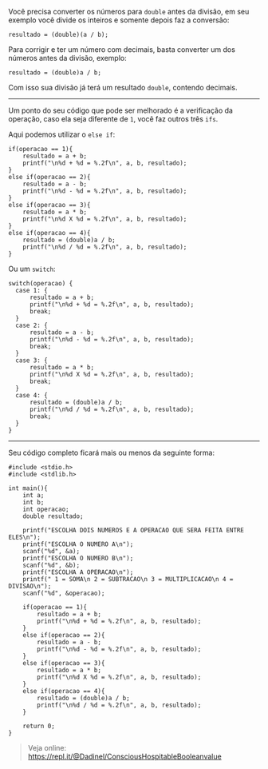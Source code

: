 Você precisa converter os números para `double` antes da divisão, em seu exemplo você divide os inteiros e somente depois faz a conversão:

    resultado = (double)(a / b);

Para corrigir e ter um número com decimais, basta converter um dos números antes da divisão, exemplo:

    resultado = (double)a / b;

Com isso sua divisão já terá um resultado `double`, contendo decimais.


----------

Um ponto do seu código que pode ser melhorado é a verificação da operação, caso ela seja diferente de `1`, você faz outros três `ifs`.

Aqui podemos utilizar o `else if`:

    if(operacao == 1){
        resultado = a + b;
        printf("\n%d + %d = %.2f\n", a, b, resultado);
    }
    else if(operacao == 2){
        resultado = a - b;
        printf("\n%d - %d = %.2f\n", a, b, resultado);
    }
    else if(operacao == 3){
        resultado = a * b;
        printf("\n%d X %d = %.2f\n", a, b, resultado);
    }
    else if(operacao == 4){
        resultado = (double)a / b;
        printf("\n%d / %d = %.2f\n", a, b, resultado);
    }

Ou um `switch`:

    switch(operacao) {
      case 1: {
          resultado = a + b;
          printf("\n%d + %d = %.2f\n", a, b, resultado);
          break;
      }
      case 2: {
          resultado = a - b;
          printf("\n%d - %d = %.2f\n", a, b, resultado);
          break;
      }
      case 3: {
          resultado = a * b;
          printf("\n%d X %d = %.2f\n", a, b, resultado);
          break;
      }
      case 4: {
          resultado = (double)a / b;
          printf("\n%d / %d = %.2f\n", a, b, resultado);
          break;
      }
    }


----------

Seu código completo ficará mais ou menos da seguinte forma:

    #include <stdio.h>
    #include <stdlib.h>
    
    int main(){
        int a;
        int b;
        int operacao;
        double resultado;
      
        printf("ESCOLHA DOIS NUMEROS E A OPERACAO QUE SERA FEITA ENTRE ELES\n");
        printf("ESCOLHA O NUMERO A\n");
        scanf("%d", &a);
        printf("ESCOLHA O NUMERO B\n");
        scanf("%d", &b);
        printf("ESCOLHA A OPERACAO\n");
        printf(" 1 = SOMA\n 2 = SUBTRACAO\n 3 = MULTIPLICACAO\n 4 = DIVISAO\n");
        scanf("%d", &operacao);
    
        if(operacao == 1){
            resultado = a + b;
            printf("\n%d + %d = %.2f\n", a, b, resultado);
        }
        else if(operacao == 2){
            resultado = a - b;
            printf("\n%d - %d = %.2f\n", a, b, resultado);
        }
        else if(operacao == 3){
            resultado = a * b;
            printf("\n%d X %d = %.2f\n", a, b, resultado);
        }
        else if(operacao == 4){
            resultado = (double)a / b;
            printf("\n%d / %d = %.2f\n", a, b, resultado);
        }
    
        return 0;
    }

> Veja online: https://repl.it/@Dadinel/ConsciousHospitableBooleanvalue
